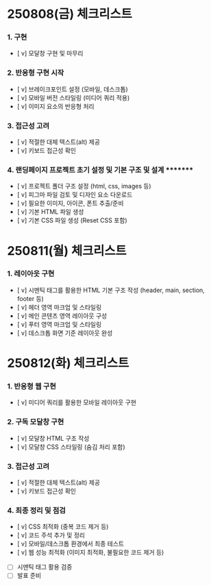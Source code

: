 # 250808(금) 체크리스트
### 1. 구현

- [ v]  모달창 구현 및 마무리

### 2. 반응형 구현 시작

- [ v]  브레이크포인트 설정 (모바일, 데스크톱)
- [ v]  모바일 버전 스타일링 (미디어 쿼리 적용)
- [ v]  이미지 요소의 반응형 처리

### 3. 접근성 고려

- [ v]  적절한 대체 텍스트(alt) 제공
- [ v]  키보드 접근성 확인

### 4. 랜딩페이지 프로젝트 초기 설정 및 **기본 구조 및 설계** *******

- [ v]  프로젝트 폴더 구조 설정 (html, css, images 등)
- [ v]  피그마 파일 검토 및 디자인 요소 다운로드
- [ v]  필요한 이미지, 아이콘, 폰트 추출/준비
- [ v]  기본 HTML 파일 생성
- [ v]  기본 CSS 파일 생성 (Reset CSS 포함)


# 250811(월) 체크리스트

### **1. 레이아웃 구현**

- [ v]  시멘틱 태그를 활용한 HTML 기본 구조 작성 (header, main, section, footer 등)
- [ v]  헤더 영역 마크업 및 스타일링
- [ v]  메인 콘텐츠 영역 레이아웃 구성
- [ v]  푸터 영역 마크업 및 스타일링
- [ v]  데스크톱 화면 기준 레이아웃 완성

# 250812(화) 체크리스트

### **1. 반응형 웹 구현**

- [ v]  미디어 쿼리를 활용한 모바일 레이아웃 구현

### **2. 구독 모달창 구현**

- [ v]  모달창 HTML 구조 작성
- [ v]  모달창 CSS 스타일링 (숨김 처리 포함)

### **3. 접근성 고려**

- [ v]  적절한 대체 텍스트(alt) 제공
- [ v]  키보드 접근성 확인

### **4. 최종 정리 및 점검**

- [ v]  CSS 최적화 (중복 코드 제거 등)
- [ v]  코드 주석 추가 및 정리
- [ v]  모바일/데스크톱 환경에서 최종 테스트
- [ v]  웹 성능 최적화 (이미지 최적화, 불필요한 코드 제거 등)
- [ ]  시맨틱 태그 활용 검증
- [ ]  발표 준비